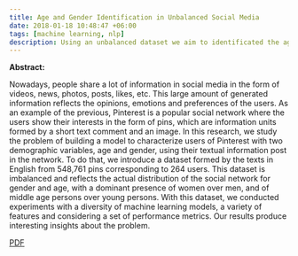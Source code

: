 ```yaml
---
title: Age and Gender Identification in Unbalanced Social Media
date: 2018-01-18 10:48:47 +06:00
tags: [machine learning, nlp]
description: Using an unbalanced dataset we aim to identificated the age and the gender from a group of users.
---
```


**Abstract:**

Nowadays, people share a lot of information in social media in the form of videos, news, photos, posts, likes, etc. This large amount of generated information reflects the opinions, emotions and preferences of the users. As an example of the previous, Pinterest is a popular social network where the users show their interests in the form of pins, which are information units formed by a short text comment and an image. In this research, we study the problem of building a model to characterize users of Pinterest with two demographic variables, age and gender, using their textual information post in the network. To do that, we introduce a dataset formed by the texts in English from 548,761 pins corresponding to 264 users. This dataset is imbalanced and reflects the actual distribution of the social network for gender and age, with a dominant presence of women over men, and of middle age persons over young persons. With this dataset, we conducted experiments with a diversity of machine learning models, a variety of features and considering a set of performance metrics. Our results produce interesting insights about the problem.

<a href="https://ieeexplore.ieee.org/document/8673125" target="_blank" rel="noopener">PDF</a>